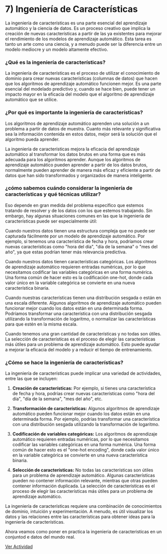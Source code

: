 # 7) Ingeniería de Características
La ingeniería de características es una parte esencial del aprendizaje automático y la ciencia de datos. Es un proceso creativo que implica la creación de nuevas características a partir de las ya existentes para mejorar el rendimiento de los modelos de aprendizaje automático. Esta tarea es tanto un arte como una ciencia, y a menudo puede ser la diferencia entre un modelo mediocre y un modelo altamente efectivo.

### ¿Qué es la ingeniería de características?
La ingeniería de características es el proceso de utilizar el conocimiento de dominio para crear nuevas características (columnas de datos) que hacen que los algoritmos de aprendizaje automático funcionen mejor. Es una parte esencial del modelado predictivo y, cuando se hace bien, puede tener un impacto mayor en la eficacia del modelo que el algoritmo de aprendizaje automático que se utilice.

### ¿Por qué es importante la ingeniería de características?
Los algoritmos de aprendizaje automático aprenden una solución a un problema a partir de datos de muestra. Cuanto más relevante y significativa sea la información contenida en estos datos, mejor será la solución que el algoritmo pueda aprender.

La ingeniería de características mejora la eficacia del aprendizaje automático al transformar los datos brutos en una forma que es más adecuada para los algoritmos aprender. Aunque los algoritmos de aprendizaje automático pueden aprender a partir de los datos brutos, normalmente pueden aprender de manera más eficaz y eficiente a partir de datos que han sido transformados y organizados de manera inteligente.

### ¿cómo sabemos cuándo considerar la ingeniería de características y qué técnicas utilizar? 
Eso depende en gran medida del problema específico que estemos tratando de resolver y de los datos con los que estemos trabajando. Sin embargo, hay algunas situaciones comunes en las que la ingeniería de características puede ser especialmente útil:

Cuando nuestros datos tienen una estructura compleja que no puede ser capturada fácilmente por un modelo de aprendizaje automático. Por ejemplo, si tenemos una característica de fecha y hora, podríamos crear nuevas características como "hora del día", "día de la semana" o "mes del año", ya que estas podrían tener más relevancia predictiva.

Cuando nuestros datos tienen características categóricas. Los algoritmos de aprendizaje automático requieren entradas numéricas, por lo que necesitamos codificar las variables categóricas en una forma numérica. Una forma común de hacer esto es la codificación one-hot, donde cada valor único en la variable categórica se convierte en una nueva característica binaria.

Cuando nuestras características tienen una distribución sesgada o están en una escala diferente. Algunos algoritmos de aprendizaje automático pueden funcionar mejor cuando los datos están en una determinada forma. Podríamos transformar una característica con una distribución sesgada utilizando la transformación de logaritmo, o normalizar las características para que estén en la misma escala.

Cuando tenemos una gran cantidad de características y no todas son útiles. La selección de características es el proceso de elegir las características más útiles para un problema de aprendizaje automático. Esto puede ayudar a mejorar la eficacia del modelo y a reducir el tiempo de entrenamiento.

### ¿Cómo se hace la ingeniería de características?
La ingeniería de características puede implicar una variedad de actividades, entre las que se incluyen:

1. **Creación de características:** Por ejemplo, si tienes una característica de fecha y hora, podrías crear nuevas características como "hora del día", "día de la semana", "mes del año", etc.

2. **Transformación de características:** Algunos algoritmos de aprendizaje automático pueden funcionar mejor cuando los datos están en una determinada forma. Por ejemplo, podrías transformar una característica con una distribución sesgada utilizando la transformación de logaritmo.

3. **Codificación de variables categóricas:** Los algoritmos de aprendizaje automático requieren entradas numéricas, por lo que necesitamos codificar las variables categóricas en una forma numérica. Una forma común de hacer esto es el "one-hot encoding", donde cada valor único en la variable categórica se convierte en una nueva característica binaria.

4. **Selección de características:** No todas las características son útiles para un problema de aprendizaje automático. Algunas características pueden no contener información relevante, mientras que otras pueden contener información duplicada. La selección de características es el proceso de elegir las características más útiles para un problema de aprendizaje automático.

La ingeniería de características requiere una combinación de conocimientos de dominio, intuición y experimentación. A menudo, es útil visualizar los datos y las relaciones entre las características para obtener ideas para la ingeniería de características.

Ahora veamos como poner en practica la ingenieria de caracteristicas en un conjuntod e datos del mundo real.

[Ver Actividad](https://github.com/apholdings/Ciencia_de_Datos_con_Python/tree/main/7%29%20Ingenieria%20de%20Caracteristicas/Titanic%20-%20Machine%20Learning%20From%20Disaster)